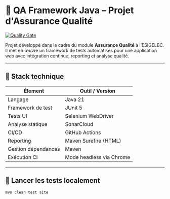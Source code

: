 # 🧪 QA Framework Java – Projet d'Assurance Qualité

[![Quality Gate](https://sonarcloud.io/api/project_badges/measure?project=Linerror99_qa-framework-java&metric=alert_status)](https://sonarcloud.io/summary/new_code?id=Linerror99_qa-framework-java)

Projet développé dans le cadre du module **Assurance Qualité** à l’ESIGELEC.  
Il met en œuvre un framework de tests automatisés pour une application web avec intégration continue, reporting et analyse qualité.

---

## 🧱 Stack technique

| Élement             | Outil / Version                  |
|---------------------|----------------------------------|
| Langage             | Java 21                          |
| Framework de test   | JUnit 5                          |
| Tests UI            | Selenium WebDriver               |
| Analyse statique    | SonarCloud                       |
| CI/CD               | GitHub Actions                   |
| Reporting           | Maven Surefire (HTML)            |
| Gestion dépendances | Maven                            |
| Exécution CI        | Mode headless via Chrome         |

---

## 🚀 Lancer les tests localement

```bash
mvn clean test site
